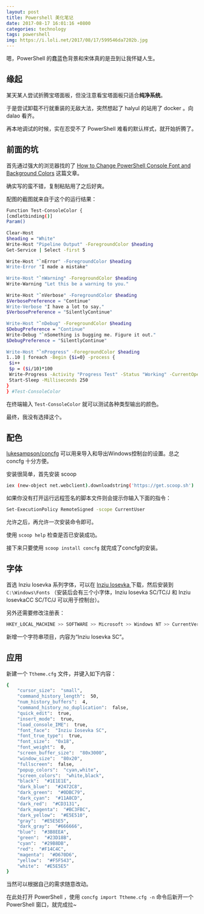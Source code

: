 ```yaml
---
layout: post
title: Powershell 美化笔记
date: 2017-08-17 16:01:16 +0800
categories: technology
tags: powershell 
img: https://i.loli.net/2017/08/17/599546da7202b.jpg
---
```

嗯，PowerShell 的蠢蓝色背景和宋体真的是丑到让我怀疑人生。


## 缘起

某天某人尝试折腾宝塔面板，但没注意看宝塔面板只适合**纯净系统**。

于是尝试卸载不行就重装的无敌大法，突然想起了 halyul 的站用了 docker 。向 dalao 看齐。

再本地调试的时候，实在忍受不了 PowerShell 难看的默认样式，就开始折腾了。

## 前面的坑

首先通过强大的浏览器找的了 [How to Change PowerShell Console Font and Background Colors](https://www.petri.com/change-powershell-console-font-and-background-colors) 这篇文章。

确实写的蛮不错，复制粘贴用了之后好爽。

配图的截图就来自于这个的运行结果：

```bash
Function Test-ConsoleColor {
[cmdletbinding()]
Param()
 
Clear-Host
$heading = "White"
Write-Host "Pipeline Output" -ForegroundColor $heading
Get-Service | Select -first 5
 
Write-Host "`nError" -ForegroundColor $heading
Write-Error "I made a mistake"
 
Write-Host "`nWarning" -ForegroundColor $heading
Write-Warning "Let this be a warning to you."
 
Write-Host "`nVerbose" -ForegroundColor $heading
$VerbosePreference = "Continue"
Write-Verbose "I have a lot to say."
$VerbosePreference = "SilentlyContinue"
 
Write-Host "`nDebug" -ForegroundColor $heading
$DebugPreference = "Continue"
Write-Debug "`nSomething is bugging me. Figure it out."
$DebugPreference = "SilentlyContinue"
 
Write-Host "`nProgress" -ForegroundColor $heading
1..10 | foreach -Begin {$i=0} -process {
 $i++
 $p = ($i/10)*100
 Write-Progress -Activity "Progress Test" -Status "Working" -CurrentOperation $_ -PercentComplete $p
 Start-Sleep -Milliseconds 250
}
} #Test-ConsoleColor
```

在终端输入 `Test-ConsoleColor` 就可以测试各种类型输出的颜色。

最终，我没有选择这个。

## 配色

[lukesampson/concfg](https://github.com/lukesampson/concfg) 可以用来导入和导出Windows控制台的设置。总之 concfg 十分方便。

安装很简单，首先安装 scoop

```bash
iex (new-object net.webclient).downloadstring('https://get.scoop.sh')
```
如果你没有打开运行远程签名的脚本文件则会提示你输入下面的指令：

```bash
Set-ExecutionPolicy RemoteSigned -scope CurrentUser
```
允许之后，再允许一次安装命令即可。

使用 `scoop help` 检查是否已安装成功。

接下来只要使用 `scoop install concfg` 就完成了concfg的安装。

## 字体

首选 Inziu Iosevka 系列字体，可以在 [ Inziu Iosevka ](https://be5invis.github.io/Iosevka/inziu.html) 下载，然后安装到`C:\Windows\Fonts` （安装后会有三个小字体，Inziu Iosevka SC/TC/J 和 Inziu IosevkaCC SC/TC/J 可以用于控制台）。

另外还需要修改注册表：

```bash
HKEY_LOCAL_MACHINE >> SOFTWARE >> Microsoft >> Windows NT >> CurrentVersion >> Console >> TrueTypeFont
```

新增一个字符串项目，内容为“Inziu Iosevka SC”。

## 应用

新建一个 `Ttheme.cfg` 文件，并键入如下内容：

```bash
{
    "cursor_size":  "small",
    "command_history_length":  50,
    "num_history_buffers":  4,
    "command_history_no_duplication":  false,
    "quick_edit":  true,
    "insert_mode":  true,
    "load_console_IME":  true,
    "font_face":  "Inziu Iosevka SC",
    "font_true_type":  true,
    "font_size":  "0x18",
    "font_weight":  0,
    "screen_buffer_size":  "80x3000",
    "window_size":  "80x20",
    "fullscreen":  false,
    "popup_colors":  "cyan,white",
    "screen_colors":  "white,black",
    "black":  "#1E1E1E",
    "dark_blue":  "#2472C8",
    "dark_green":  "#0DBC79",
    "dark_cyan":  "#11A8CD",
    "dark_red":  "#CD3131",
    "dark_magenta":  "#BC3FBC",
    "dark_yellow":  "#E5E510",
    "gray":  "#E5E5E5",
    "dark_gray":  "#666666",
    "blue":  "#3B8EEA",
    "green":  "#23D18B",
    "cyan":  "#29B8DB",
    "red":  "#F14C4C",
    "magenta":  "#D670D6",
    "yellow":  "#F5F543",
    "white":  "#E5E5E5"
}
```

当然可以根据自己的需求随意改动。

在此处打开 PowerShell ，使用 `concfg import Ttheme.cfg -n` 命令后新开一个 PowerShell 窗口，就完成拉~
